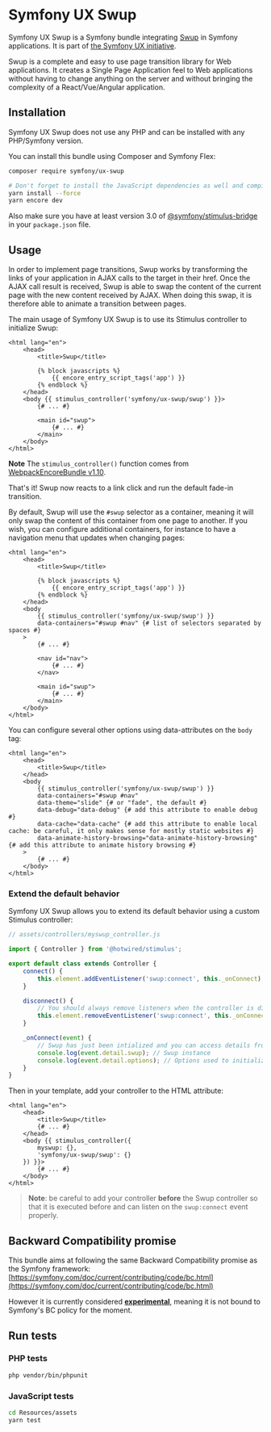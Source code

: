 # Symfony UX Swup

Symfony UX Swup is a Symfony bundle integrating [Swup](https://swup.js.org/) in
Symfony applications. It is part of [the Symfony UX initiative](https://symfony.com/ux).

Swup is a complete and easy to use page transition library for Web applications. It creates
a Single Page Application feel to Web applications without having to change anything on the server
and without bringing the complexity of a React/Vue/Angular application.

## Installation

Symfony UX Swup does not use any PHP and can be installed with any PHP/Symfony version.

You can install this bundle using Composer and Symfony Flex:

```sh
composer require symfony/ux-swup

# Don't forget to install the JavaScript dependencies as well and compile
yarn install --force
yarn encore dev
```

Also make sure you have at least version 3.0 of [@symfony/stimulus-bridge](https://github.com/symfony/stimulus-bridge)
in your `package.json` file.

## Usage

In order to implement page transitions, Swup works by transforming the links of your
application in AJAX calls to the target in their href. Once the AJAX call result is
received, Swup is able to swap the content of the current page with the new content
received by AJAX. When doing this swap, it is therefore able to animate a transition
between pages.

The main usage of Symfony UX Swup is to use its Stimulus controller to initialize Swup:

```twig
<html lang="en">
    <head>
        <title>Swup</title>

        {% block javascripts %}
            {{ encore_entry_script_tags('app') }}
        {% endblock %}
    </head>
    <body {{ stimulus_controller('symfony/ux-swup/swup') }}>
        {# ... #}

        <main id="swup">
            {# ... #}
        </main>
    </body>
</html>
```

**Note** The `stimulus_controller()` function comes from
[WebpackEncoreBundle v1.10](https://github.com/symfony/webpack-encore-bundle).

That's it! Swup now reacts to a link click and run the default fade-in transition.

By default, Swup will use the `#swup` selector as a container, meaning it will only swap
the content of this container from one page to another. If you wish, you can configure
additional containers, for instance to have a navigation menu that updates when changing pages:

```twig
<html lang="en">
    <head>
        <title>Swup</title>

        {% block javascripts %}
            {{ encore_entry_script_tags('app') }}
        {% endblock %}
    </head>
    <body
        {{ stimulus_controller('symfony/ux-swup/swup') }}
        data-containers="#swup #nav" {# list of selectors separated by spaces #}
    >
        {# ... #}

        <nav id="nav">
            {# ... #}
        </nav>

        <main id="swup">
            {# ... #}
        </main>
    </body>
</html>
```

You can configure several other options using data-attributes on the `body` tag:

```twig
<html lang="en">
    <head>
        <title>Swup</title>
    </head>
    <body
        {{ stimulus_controller('symfony/ux-swup/swup') }}
        data-containers="#swup #nav"
        data-theme="slide" {# or "fade", the default #}
        data-debug="data-debug" {# add this attribute to enable debug #}
        data-cache="data-cache" {# add this attribute to enable local cache: be careful, it only makes sense for mostly static websites #}
        data-animate-history-browsing="data-animate-history-browsing" {# add this attribute to animate history browsing #}
    >
        {# ... #}
    </body>
</html>
```

### Extend the default behavior

Symfony UX Swup allows you to extend its default behavior using a custom Stimulus controller:

```js
// assets/controllers/myswup_controller.js

import { Controller } from '@hotwired/stimulus';

export default class extends Controller {
    connect() {
        this.element.addEventListener('swup:connect', this._onConnect);
    }

    disconnect() {
        // You should always remove listeners when the controller is disconnected to avoid side-effects
        this.element.removeEventListener('swup:connect', this._onConnect);
    }

    _onConnect(event) {
        // Swup has just been intialized and you can access details from the event
        console.log(event.detail.swup); // Swup instance
        console.log(event.detail.options); // Options used to initialize Swup
    }
}
```

Then in your template, add your controller to the HTML attribute:

```twig
<html lang="en">
    <head>
        <title>Swup</title>
        {# ... #}
    </head>
    <body {{ stimulus_controller({
        myswup: {},
        'symfony/ux-swup/swup': {}
    }) }}>
        {# ... #}
    </body>
</html>
```

> **Note**: be careful to add your controller **before** the Swup controller so that
> it is executed before and can listen on the `swup:connect` event properly.

## Backward Compatibility promise

This bundle aims at following the same Backward Compatibility promise as the Symfony framework:
[https://symfony.com/doc/current/contributing/code/bc.html](https://symfony.com/doc/current/contributing/code/bc.html)

However it is currently considered
[**experimental**](https://symfony.com/doc/current/contributing/code/experimental.html),
meaning it is not bound to Symfony's BC policy for the moment.

## Run tests

### PHP tests

```sh
php vendor/bin/phpunit
```

### JavaScript tests

```sh
cd Resources/assets
yarn test
```
